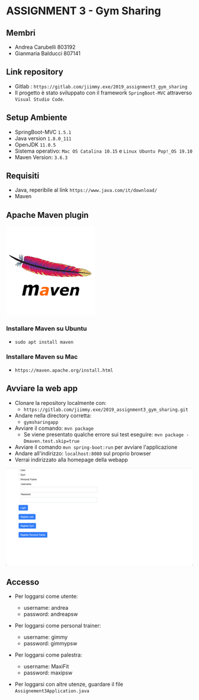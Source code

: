 # ASSIGNMENT 3 - Gym Sharing
## Membri
+ Andrea Carubelli 803192
+ Gianmaria Balducci 807141

## Link repository
+  Gitlab : `https://gitlab.com/jiimmy.exe/2019_assignment3_gym_sharing`
+  Il progetto è stato sviluppato con il framework `SpringBoot-MVC` attraverso `Visual Studio Code`.

## Setup Ambiente
+ SpringBoot-MVC `1.5.1`
+ Java version `1.8.0_111`
+ OpenJDK `11.0.5`
+ Sistema operativo: `Mac OS Catalina 10.15` e `Linux Ubuntu Pop!_OS 19.10`
+ Maven Version: `3.6.3`

## Requisiti
+ Java, reperibile al link `https://www.java.com/it/download/`
+ Maven

## Apache Maven plugin
![](.images/images_apacheMaven.png)

### Installare Maven su Ubuntu
+ `sudo apt install maven`

### Installare Maven su Mac
+ `https://maven.apache.org/install.html`


## Avviare la web app
+ Clonare la repository localmente con:
    + `https://gitlab.com/jiimmy.exe/2019_assignment3_gym_sharing.git`
+ Andare nella directory corretta: 
    + `gymsharingapp`
+ Avviare il comando: `mvn package`
    + Se viene presentato qualche errore sui test eseguire: `mvn package -Dmaven.test.skip=true`
+ Avviare il comando `mvn spring-boot:run` per avviare l'applicazione
+ Andare all'indirizzo: `localhost:8080` sul proprio browser
+ Verrai indirizzato alla homepage della webapp

![](.images/homepage.png)

## Accesso
+ Per loggarsi come utente:
    + username: andrea
    + password: andreapsw
+ Per loggarsi come personal trainer:
    + username: gimmy
    + password: gimmypsw
+ Per loggarsi come palestra:
    + username: MaxiFit
    + password: maxipsw

+ Per loggarsi con altre utenze, guardare il file `Assignement3Application.java`